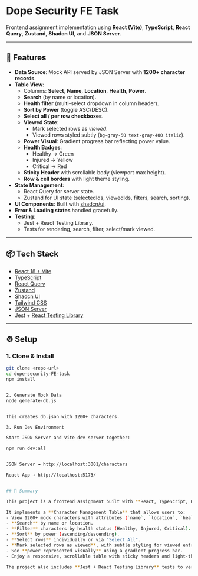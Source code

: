 # Dope Security FE Task

Frontend assignment implementation using **React (Vite)**, **TypeScript**, **React Query**, **Zustand**, **Shadcn UI**, and **JSON Server**.

---

## 🚀 Features

- **Data Source**: Mock API served by JSON Server with **1200+ character records**.
- **Table View**:
  - Columns: **Select**, **Name**, **Location**, **Health**, **Power**.
  - **Search** (by name or location).
  - **Health filter** (multi-select dropdown in column header).
  - **Sort by Power** (toggle ASC/DESC).
  - **Select all / per row checkboxes**.
  - **Viewed State**:
    - Mark selected rows as *viewed*.
    - Viewed rows styled subtly (`bg-gray-50 text-gray-400 italic`).
  - **Power Visual**: Gradient progress bar reflecting power value.
  - **Health Badges**:
    - Healthy → Green
    - Injured → Yellow
    - Critical → Red
  - **Sticky Header** with scrollable body (viewport max height).
  - **Row & cell borders** with light theme styling.
- **State Management**:
  - React Query for server state.
  - Zustand for UI state (selectedIds, viewedIds, filters, search, sorting).
- **UI Components**: Built with [shadcn/ui](https://ui.shadcn.com/).
- **Error & Loading states** handled gracefully.
- **Testing**:
  - Jest + React Testing Library.
  - Tests for rendering, search, filter, select/mark viewed.

---

## 📦 Tech Stack

- [React 18 + Vite](https://vitejs.dev/)
- [TypeScript](https://www.typescriptlang.org/)
- [React Query](https://tanstack.com/query)
- [Zustand](https://zustand-demo.pmnd.rs/)
- [Shadcn UI](https://ui.shadcn.com/)
- [Tailwind CSS](https://tailwindcss.com/)
- [JSON Server](https://github.com/typicode/json-server)
- [Jest](https://jestjs.io/) + [React Testing Library](https://testing-library.com/)

---

## ⚙️ Setup

### 1. Clone & Install
```bash
git clone <repo-url>
cd dope-security-FE-task
npm install


2. Generate Mock Data
node generate-db.js


This creates db.json with 1200+ characters.

3. Run Dev Environment

Start JSON Server and Vite dev server together:

npm run dev:all


JSON Server → http://localhost:3001/characters

React App → http://localhost:5173/


## 📖 Summary

This project is a frontend assignment built with **React, TypeScript, React Query, Zustand, Tailwind CSS, and Shadcn UI**, powered by a **JSON Server mock API**.  

It implements a **Character Management Table** that allows users to:  
- View 1200+ mock characters with attributes (`name`, `location`, `health`, `power`).  
- **Search** by name or location.  
- **Filter** characters by health status (Healthy, Injured, Critical).  
- **Sort** by power (ascending/descending).  
- **Select rows** individually or via "Select All".  
- **Mark selected rows as viewed**, with subtle styling for viewed entries.  
- See **power represented visually** using a gradient progress bar.  
- Enjoy a responsive, scrollable table with sticky headers and light-theme styling.  

The project also includes **Jest + React Testing Library** tests to verify rendering, search, filtering, and row selection functionality.  
